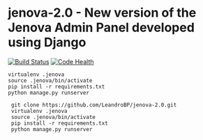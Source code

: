 # jenova-2.0 - New version of the Jenova Admin Panel developed using Django

 [![Build Status](https://travis-ci.org/rodrigollima/jenova-2.0.svg?branch=master)](https://travis-ci.org/rodrigollima/jenova-2.0)
 [![Code Health](https://landscape.io/github/rodrigollima/jenova-2.0/master/landscape.svg?style=flat)](https://landscape.io/github/rodrigollima/jenova-2.0/master)

 ```console
 virtualenv .jenova
 source .jenova/bin/activate
 pip install -r requirements.txt
 python manage.py runserver
 ```

```console
 git clone https://github.com/LeandroBP/jenova-2.0.git
 virtualenv .jenova
 source .jenova/bin/activate
 pip install -r requirements.txt
 python manage.py runserver
```